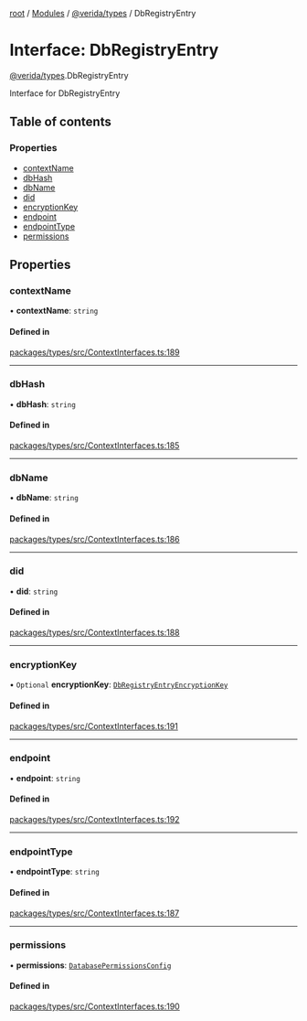 [root](../README.md) / [Modules](../modules.md) / [@verida/types](../modules/verida_types.md) / DbRegistryEntry

# Interface: DbRegistryEntry

[@verida/types](../modules/verida_types.md).DbRegistryEntry

Interface for DbRegistryEntry

## Table of contents

### Properties

- [contextName](verida_types.DbRegistryEntry.md#contextname)
- [dbHash](verida_types.DbRegistryEntry.md#dbhash)
- [dbName](verida_types.DbRegistryEntry.md#dbname)
- [did](verida_types.DbRegistryEntry.md#did)
- [encryptionKey](verida_types.DbRegistryEntry.md#encryptionkey)
- [endpoint](verida_types.DbRegistryEntry.md#endpoint)
- [endpointType](verida_types.DbRegistryEntry.md#endpointtype)
- [permissions](verida_types.DbRegistryEntry.md#permissions)

## Properties

### contextName

• **contextName**: `string`

#### Defined in

[packages/types/src/ContextInterfaces.ts:189](https://github.com/verida/verida-js/blob/5040472/packages/types/src/ContextInterfaces.ts#L189)

___

### dbHash

• **dbHash**: `string`

#### Defined in

[packages/types/src/ContextInterfaces.ts:185](https://github.com/verida/verida-js/blob/5040472/packages/types/src/ContextInterfaces.ts#L185)

___

### dbName

• **dbName**: `string`

#### Defined in

[packages/types/src/ContextInterfaces.ts:186](https://github.com/verida/verida-js/blob/5040472/packages/types/src/ContextInterfaces.ts#L186)

___

### did

• **did**: `string`

#### Defined in

[packages/types/src/ContextInterfaces.ts:188](https://github.com/verida/verida-js/blob/5040472/packages/types/src/ContextInterfaces.ts#L188)

___

### encryptionKey

• `Optional` **encryptionKey**: [`DbRegistryEntryEncryptionKey`](verida_types.DbRegistryEntryEncryptionKey.md)

#### Defined in

[packages/types/src/ContextInterfaces.ts:191](https://github.com/verida/verida-js/blob/5040472/packages/types/src/ContextInterfaces.ts#L191)

___

### endpoint

• **endpoint**: `string`

#### Defined in

[packages/types/src/ContextInterfaces.ts:192](https://github.com/verida/verida-js/blob/5040472/packages/types/src/ContextInterfaces.ts#L192)

___

### endpointType

• **endpointType**: `string`

#### Defined in

[packages/types/src/ContextInterfaces.ts:187](https://github.com/verida/verida-js/blob/5040472/packages/types/src/ContextInterfaces.ts#L187)

___

### permissions

• **permissions**: [`DatabasePermissionsConfig`](verida_types.DatabasePermissionsConfig.md)

#### Defined in

[packages/types/src/ContextInterfaces.ts:190](https://github.com/verida/verida-js/blob/5040472/packages/types/src/ContextInterfaces.ts#L190)
